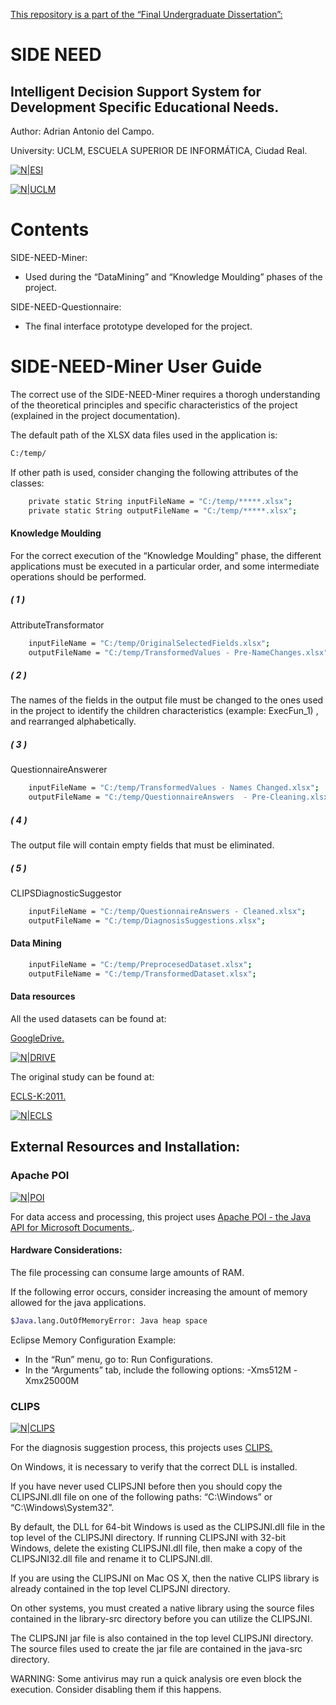 
[This repository is a part of the “Final Undergraduate Dissertation”:](https://github.com/Adrian-Antonio-del-Campo-Morales/SIDE-NEED)


# SIDE NEED

## Intelligent Decision Support System for Development Specific	Educational Needs.



Author: Adrian Antonio del Campo.

University: UCLM, ESCUELA SUPERIOR DE INFORMÁTICA, Ciudad Real.



[![N|ESI](http://webpub.esi.uclm.es/img/logo.png)](http://webpub.esi.uclm.es/pages/home)



[![N|UCLM](https://www.uclm.es/images/logos/Logo_uclm.png)](http://webpub.esi.uclm.es/pages/home)







# Contents
SIDE-NEED-Miner:

-	Used during the “DataMining” and “Knowledge Moulding” phases of the project.

SIDE-NEED-Questionnaire:
-	The final interface prototype developed for the project.








# SIDE-NEED-Miner User Guide
The correct use of the SIDE-NEED-Miner requires a thorogh understanding of the theoretical principles and specific characteristics of the project (explained in the project documentation).

The default path of the XLSX data files used in the application is:
```sh
C:/temp/
```
If other path is used, consider changing the following attributes of the classes:
```sh
	private static String inputFileName = "C:/temp/*****.xlsx";
	private static String outputFileName = "C:/temp/*****.xlsx";
```

#### Knowledge Moulding
For the correct execution of the “Knowledge Moulding” phase, the different applications must be executed in a particular order, and some intermediate operations should be performed.


##### ( 1 )
AttributeTransformator
 

```sh
	inputFileName = "C:/temp/OriginalSelectedFields.xlsx";
	outputFileName = "C:/temp/TransformedValues - Pre-NameChanges.xlsx";
```


##### ( 2 )
The names of the fields in the output file must be changed to the ones used in the project to identify the children characteristics (example:
 ExecFun_1) , and rearranged alphabetically.


##### ( 3 )
QuestionnaireAnswerer
```sh
	inputFileName = "C:/temp/TransformedValues - Names Changed.xlsx";
	outputFileName = "C:/temp/QuestionnaireAnswers  - Pre-Cleaning.xlsx";

```

##### ( 4 )
The output file will contain empty fields that must be eliminated.

##### ( 5 )
CLIPSDiagnosticSuggestor
```sh
	inputFileName = "C:/temp/QuestionnaireAnswers - Cleaned.xlsx";
	outputFileName = "C:/temp/DiagnosisSuggestions.xlsx";
```


#### Data Mining
```sh
	inputFileName = "C:/temp/PreprocesedDataset.xlsx";
	outputFileName = "C:/temp/TransformedDataset.xlsx";
```



#### Data resources

All the used datasets can be found at:


[GoogleDrive.](https://drive.google.com/open?id=1byBb0f88Tb7pdyckj-gwyOmJkUO7RYEk)




[![N|DRIVE](http://info.trello.com/hs-fs/hubfs/Power-Ups/Google%20Drive/google-drive-logo.png?t=1516830397712&width=600&name=google-drive-logo.png)](https://drive.google.com/open?id=1byBb0f88Tb7pdyckj-gwyOmJkUO7RYEk)


The original study can be found at:


[ECLS-K:2011.](https://nces.ed.gov/ecls/dataproducts.asp)


[![N|ECLS](https://nces.ed.gov/surveys/dbimages/ecls.gif)](https://nces.ed.gov/ecls/dataproducts.asp)


## External Resources and Installation:

### Apache POI 

[![N|POI](https://poi.apache.org/resources/images/asf_logo.png)](https://poi.apache.org/index.html)


For data access and processing, this project uses [Apache POI - the Java API for Microsoft Documents.](https://poi.apache.org/index.html).








#### Hardware Considerations:

The file processing can consume large amounts of RAM.

If the following error occurs, consider increasing the amount of memory allowed for the java applications.
```sh
$Java.lang.OutOfMemoryError: Java heap space
```


Eclipse Memory Configuration Example:
* In the “Run” menu, go to: Run Configurations.
* In the “Arguments” tab, include the following options:
-Xms512M -Xmx25000M


### CLIPS 

[![N|CLIPS](http://clipsrules.sourceforge.net/clips.gif)](http://clipsrules.sourceforge.net/)

For the diagnosis suggestion process, this projects uses  [CLIPS.](http://clipsrules.sourceforge.net/)

On Windows, it is necessary to verify that the correct DLL is installed.

If you have never used CLIPSJNI before then you should copy the CLIPSJNI.dll file
on one of the following paths: “C:\Windows” or “C:\Windows\System32”.

By default, the DLL for 64-bit Windows is used as the CLIPSJNI.dll file in the top
level of the CLIPSJNI directory. If running CLIPSJNI with 32-bit Windows, delete the
existing CLIPSJNI.dll file, then make a copy of the CLIPSJNI32.dll file and rename 
it to CLIPSJNI.dll.




If you are using the CLIPSJNI on Mac OS X, then the native CLIPS library is already
contained in the top level CLIPSJNI directory.


On other systems, you must created a native library using the source files contained 
in the library-src directory before you can utilize the CLIPSJNI.


The CLIPSJNI jar file is also contained in the top level CLIPSJNI directory. The source files
used to create the jar file are contained in the java-src directory.





WARNING: Some antivirus may run a quick analysis ore even block the execution.
Consider disabling them if this happens.


